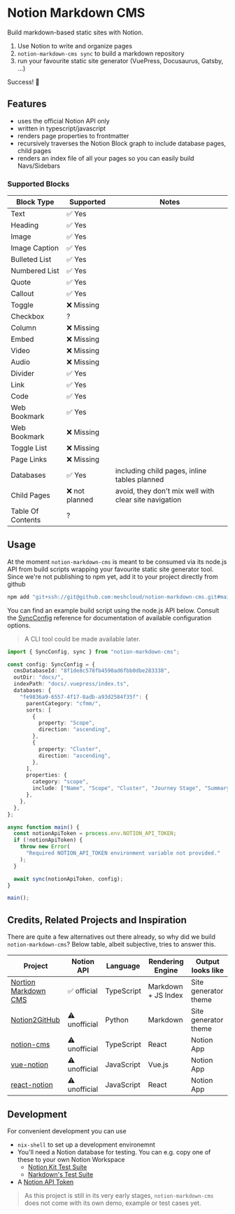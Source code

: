 # Notion Markdown CMS

Build markdown-based static sites with Notion.

1. Use Notion to write and organize pages
2. `notion-markdown-cms sync` to build a markdown repository
3. run your favourite static site generator (VuePress, Docusaurus, Gatsby, ...)

Success! 🚀

## Features

- uses the official Notion API only
- written in typescript/javascript
- renders page properties to frontmatter
- recursively traverses the Notion Block graph to include database pages, child pages
- renders an index file of all your pages so you can easily build Navs/Sidebars

### Supported Blocks

| Block Type        | Supported      | Notes                                                 |
| ----------------- | -------------- | ----------------------------------------------------- |
| Text              | ✅ Yes         |                                                       |
| Heading           | ✅ Yes         |                                                       |
| Image             | ✅ Yes         |                                                       |
| Image Caption     | ✅ Yes         |                                                       |
| Bulleted List     | ✅ Yes         |                                                       |
| Numbered List     | ✅ Yes         |                                                       |
| Quote             | ✅ Yes         |                                                       |
| Callout           | ✅ Yes         |                                                       |
| Toggle            | ❌ Missing     |                                                       |
| Checkbox          | ?              |                                                       |
| Column            | ❌ Missing     |                                                       |
| Embed             | ❌ Missing     |                                                       |
| Video             | ❌ Missing     |                                                       |
| Audio             | ❌ Missing     |                                                       |
| Divider           | ✅ Yes         |                                                       |
| Link              | ✅ Yes         |                                                       |
| Code              | ✅ Yes         |                                                       |
| Web Bookmark      | ✅ Yes         |                                                       |
| Web Bookmark      | ❌ Missing     |                                                       |
| Toggle List       | ❌ Missing     |                                                       |
| Page Links        | ❌ Missing     |                                                       |
| Databases         | ✅ Yes         | including child pages, inline tables planned          |
| Child Pages       | ❌ not planned | avoid, they don't mix well with clear site navigation |
| Table Of Contents | ?              |                                                       |

## Usage

At the moment `notion-markdown-cms` is meant to be consumed via its node.js API from build scripts
wrapping your favourite static site generator tool. Since we're not publishing to npm yet, add it to your project directly from github

```bash
npm add "git+ssh://git@github.com:meshcloud/notion-markdown-cms.git#main"
```

You can find an example build script using the node.js API below.
Consult the [SyncConfig](./src/SyncConfig.ts) reference for documentation of available configuration options.

> A CLI tool could be made available later.

```typescript
import { SyncConfig, sync } from "notion-markdown-cms";

const config: SyncConfig = {
  cmsDatabaseId: "8f1de8c578fb4590ad6fbb0dbe283338",
  outDir: "docs/",
  indexPath: "docs/.vuepress/index.ts",
  databases: {
    "fe9836a9-6557-4f17-8adb-a93d2584f35f": {
      parentCategory: "cfmm/",
      sorts: [
        {
          property: "Scope",
          direction: "ascending",
        },
        {
          property: "Cluster",
          direction: "ascending",
        },
      ],
      properties: {
        category: "scope",
        include: ["Name", "Scope", "Cluster", "Journey Stage", "Summary"],
      },
    },
  },
};

async function main() {
  const notionApiToken = process.env.NOTION_API_TOKEN;
  if (!notionApiToken) {
    throw new Error(
      "Required NOTION_API_TOKEN environment variable not provided."
    );
  }

  await sync(notionApiToken, config);
}

main();
```

## Credits, Related Projects and Inspiration

There are quite a few alternatives out there already, so why did we build `notion-markdown-cms`?
Below table, albeit subjective, tries to answer this.

| Project                                                                  | Notion API    | Language   | Rendering Engine    | Output looks like    |
| ------------------------------------------------------------------------ | ------------- | ---------- | ------------------- | -------------------- |
| [Nortion Markdown CMS](https://github.com/meshcloud/notion-markdown-cms) | ✅ official   | TypeScript | Markdown + JS Index | Site generator theme |
| [Notion2GitHub](https://github.com/narkdown/notion2github)               | ⚠️ unofficial | Python     | Markdown            | Site generator theme |
| [notion-cms](https://github.com/n6g7/notion-cms)                         | ⚠️ unofficial | TypeScript | React               | Notion App           |
| [vue-notion](https://github.com/janniks/vue-notion)                      | ⚠️ unofficial | JavaScript | Vue.js              | Notion App           |
| [react-notion](https://github.com/janniks/react-notion)                  | ⚠️ unofficial | JavaScript | React               | Notion App           |

## Development

For convenient development you can use

- `nix-shell` to set up a development environemnt
- You'll need a Notion database for testing. You can e.g. copy one of these to your own Notion Workspace
  - [Notion Kit Test Suite](https://www.notion.so/Notion-Test-Suite-067dd719a912471ea9a3ac10710e7fdf)
  - [Narkdown's Test Suite](https://www.notion.so/acc3dfd0339e4cacb5baae8673fddfad?v=be43c1c8dd644cfb9df9efd97d8af60a)
- A [Notion API Token](https://developers.notion.com/docs/authorization)

> As this project is still in its very early stages, `notion-markdown-cms` does not come with its own demo, example or test cases yet.
